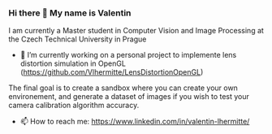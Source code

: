### Hi there 👋 My name is Valentin
I am currently a Master student in Computer Vision and Image Processing at the Czech Technical University in Prague

- 🔭 I’m currently working on a personal project to implemente lens distortion simulation in OpenGL (https://github.com/Vlhermitte/LensDistortionOpenGL)

The final goal is to create a sandbox where you can create your own environement, and generate a dataset of images if you wish to test your camera calibration algorithm accuracy.

- 📫 How to reach me: https://www.linkedin.com/in/valentin-lhermitte/


<!--
**Vlhermitte/Vlhermitte** is a ✨ _special_ ✨ repository because its `README.md` (this file) appears on your GitHub profile.

Here are some ideas to get you started:

- 🔭 I’m currently working on ...
- 🌱 I’m currently learning ...
- 👯 I’m looking to collaborate on ...
- 🤔 I’m looking for help with ...
- 💬 Ask me about ...
- 📫 How to reach me: ...
- 😄 Pronouns: ...
- ⚡ Fun fact: ...
-->

